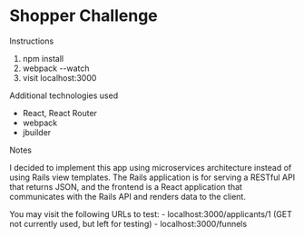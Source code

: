 Shopper Challenge
=================
Instructions

1. npm install
2. webpack --watch
3. visit localhost:3000

Additional technologies used

- React, React Router
- webpack
- jbuilder

Notes

I decided to implement this app using microservices architecture instead of using Rails view templates.
The Rails application is for serving a RESTful API that returns JSON,
and the frontend is a React application that communicates with the
Rails API and renders data to the client.

You may visit the following URLs to test:
    - localhost:3000/applicants/1 (GET not currently used, but left for testing)
    - localhost:3000/funnels


